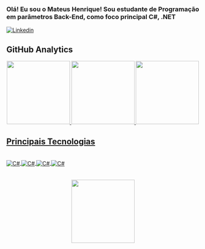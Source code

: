 ### Olá! Eu sou o Mateus Henrique! Sou estudante de Programação em parâmetros Back-End, como foco principal C#, .NET


[![Linkedin](https://img.shields.io/badge/LinkedIn-0077B5?style=for-the-badge&logo=linkedin&logoColor=white)](https://www.linkedin.com/in/mateus-henrique-0b9911242/)

## GitHub Analytics

<div align="center">
  <a href="https://github.com/Code00MH">
    <img height="165px" src="https://github-readme-stats.vercel.app/api?username=Code00MH&count_private=true&include_all_commits=true&rank_icon=github&include_all_commits=true&show_icons=true&theme=tokyonight&hide_border=false&show_owner=true"/>
    <img height="165px" src="https://github-readme-stats.vercel.app/api/top-langs/?username=Code00MH&theme=tokyonight&layout=compact"/>
    <img height="165px" src="https://github-readme-stats.vercel.app/api/wakatime?username=Code00MH"
  </a>
</div>

## Principais Tecnologias

<div style="center: inline_block"><br/>
    <img align="center" alt="C#" src="https://img.shields.io/badge/C%23-239120?style=for-the-badge&logo=c-sharp&logoColor=white" />
    <img align="center" alt="C#" src="https://img.shields.io/badge/.NET-5C2D91?style=for-the-badge&logo=.net&logoColor=white" />
    <img align="center" alt="C#" src="https://img.shields.io/badge/docker-257bd6?style=for-the-badge&logo=docker&logoColor=white" />
    <img align="center" alt="C#" src="https://img.shields.io/badge/-SQL-000?&logo=MySQL&logoColor=4479A1" />
</div><br/>
<div align="center">
  <a href="https://github.com/Code00MH">
      <br/>
    <img height="165px" src="https://github-readme-stats.vercel.app/api/wakatime?username=Code00MH"
  </a>
</div>



